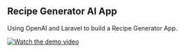 ## Recipe Generator AI App

Using OpenAI and Laravel to build a Recipe Generator App. 

[![Watch the demo video](https://img.youtube.com/vi/kBSDlOBR76M/maxresdefault.jpg)](https://youtu.be/kBSDlOBR76M)

